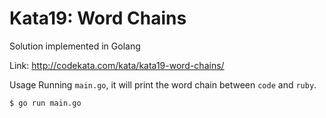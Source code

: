 Kata19: Word Chains
==
Solution implemented in Golang

Link: http://codekata.com/kata/kata19-word-chains/


Usage
Running `main.go`, it will print the word chain between `code` and `ruby`.

```
$ go run main.go
```